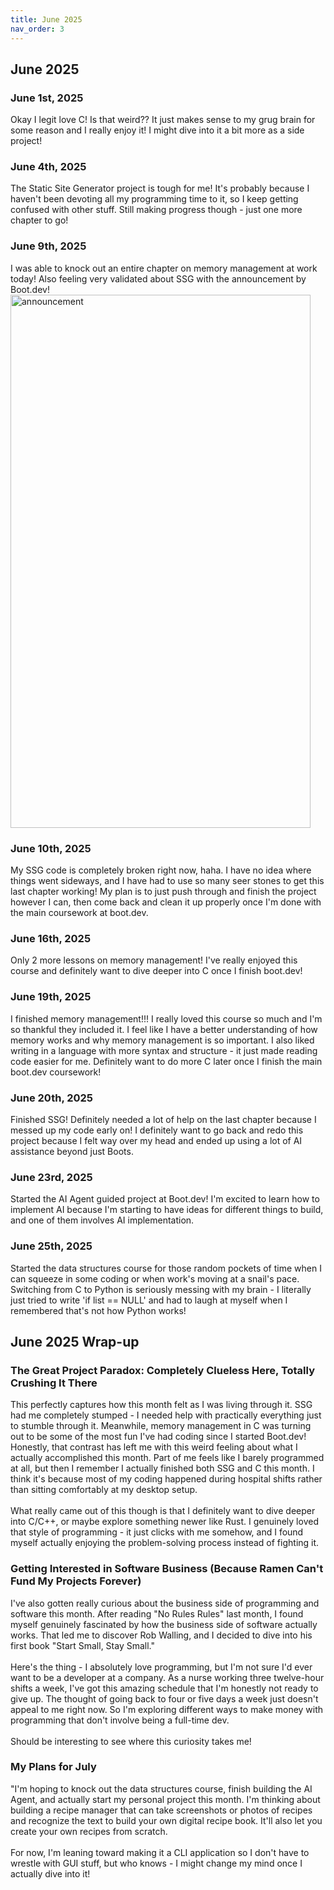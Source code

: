 ```yaml
---
title: June 2025
nav_order: 3
---
```

## June 2025
### June 1st, 2025
Okay I legit love C! Is that weird?? It just makes sense to my grug brain for some reason and I really enjoy it! I might dive into it a bit more as a side project!

### June 4th, 2025
The Static Site Generator project is tough for me! It's probably because I haven't been devoting all my programming time to it, so I keep getting confused with other stuff. Still making progress though - just one more chapter to go!

### June 9th, 2025
I was able to knock out an entire chapter on memory management at work today! Also feeling very validated about SSG with the announcement by Boot.dev!<br> <img src="https://github.com/user-attachments/assets/5300111d-c08e-4105-aa9d-4c7dcb8f77eb" alt="announcement" height="853" width="480">

### June 10th, 2025
My SSG code is completely broken right now, haha. I have no idea where things went sideways, and I have had to use so many seer stones to get this last chapter working! My plan is to just push through and finish the project however I can, then come back and clean it up properly once I'm done with the main coursework at boot.dev.

### June 16th, 2025
Only 2 more lessons on memory management! I've really enjoyed this course and definitely want to dive deeper into C once I finish boot.dev!

### June 19th, 2025
I finished memory management!!! I really loved this course so much and I'm so thankful they included it. I feel like I have a better understanding of how memory works and why memory management is so important. I also liked writing in a language with more syntax and structure - it just made reading code easier for me. Definitely want to do more C later once I finish the main boot.dev coursework!

### June 20th, 2025
Finished SSG! Definitely needed a lot of help on the last chapter because I messed up my code early on! I definitely want to go back and redo this project because I felt way over my head and ended up using a lot of AI assistance beyond just Boots.

### June 23rd, 2025
Started the AI Agent guided project at Boot.dev! I'm excited to learn how to implement AI because I'm starting to have ideas for different things to build, and one of them involves AI implementation.

### June 25th, 2025 
Started the data structures course for those random pockets of time when I can squeeze in some coding or when work's moving at a snail's pace. Switching from C to Python is seriously messing with my brain - I literally just tried to write 'if list == NULL' and had to laugh at myself when I remembered that's not how Python works!

## June 2025 Wrap-up
### The Great Project Paradox: Completely Clueless Here, Totally Crushing It There
This perfectly captures how this month felt as I was living through it. SSG had me completely stumped - I needed help with practically everything just to stumble through it. Meanwhile, memory management in C was turning out to be some of the most fun I've had coding since I started Boot.dev! Honestly, that contrast has left me with this weird feeling about what I actually accomplished this month. Part of me feels like I barely programmed at all, but then I remember I actually finished both SSG and C this month. I think it's because most of my coding happened during hospital shifts rather than sitting comfortably at my desktop setup. <br><br>
What really came out of this though is that I definitely want to dive deeper into C/C++, or maybe explore something newer like Rust. I genuinely loved that style of programming - it just clicks with me somehow, and I found myself actually enjoying the problem-solving process instead of fighting it.

### Getting Interested in Software Business (Because Ramen Can't Fund My Projects Forever)
I've also gotten really curious about the business side of programming and software this month. After reading "No Rules Rules" last month, I found myself genuinely fascinated by how the business side of software actually works. That led me to discover Rob Walling, and I decided to dive into his first book "Start Small, Stay Small." <br> <br>
Here's the thing - I absolutely love programming, but I'm not sure I'd ever want to be a developer at a company. As a nurse working three twelve-hour shifts a week, I've got this amazing schedule that I'm honestly not ready to give up. The thought of going back to four or five days a week just doesn't appeal to me right now. So I'm exploring different ways to make money with programming that don't involve being a full-time dev. <br> <br>
Should be interesting to see where this curiosity takes me!

### My Plans for July
"I'm hoping to knock out the data structures course, finish building the AI Agent, and actually start my personal project this month. I'm thinking about building a recipe manager that can take screenshots or photos of recipes and recognize the text to build your own digital recipe book. It'll also let you create your own recipes from scratch.<br> <br>
For now, I'm leaning toward making it a CLI application so I don't have to wrestle with GUI stuff, but who knows - I might change my mind once I actually dive into it!

